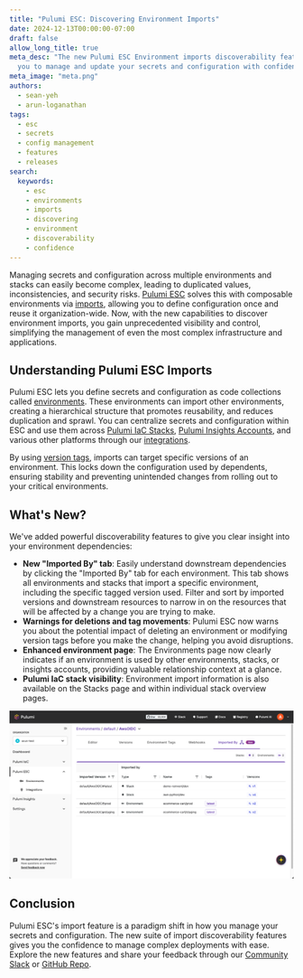 ```yaml
---
title: "Pulumi ESC: Discovering Environment Imports"
date: 2024-12-13T00:00:00-07:00
draft: false
allow_long_title: true
meta_desc: "The new Pulumi ESC Environment imports discoverability features empower
  you to manage and update your secrets and configuration with confidence."
meta_image: "meta.png"
authors:
  - sean-yeh
  - arun-loganathan
tags:
  - esc
  - secrets
  - config management
  - features
  - releases
search:
  keywords:
    - esc
    - environments
    - imports
    - discovering
    - environment
    - discoverability
    - confidence
---
```


Managing secrets and configuration across multiple environments and stacks can easily become complex, leading to duplicated values, inconsistencies, and security risks. [Pulumi ESC](/product/esc) solves this with composable environments via [imports](/docs/esc/environments/imports/), allowing you to define configuration once and reuse it organization-wide.  Now, with the new capabilities to discover environment imports, you gain unprecedented visibility and control, simplifying the management of even the most complex infrastructure and applications.

<!--more-->

## Understanding Pulumi ESC Imports

Pulumi ESC lets you define secrets and configuration as code collections called [environments](/docs/esc/environments/working-with-environments/). These environments can import other environments, creating a hierarchical structure that promotes reusability, and reduces duplication and sprawl. You can centralize secrets and configuration within ESC and use them across [Pulumi IaC Stacks](/docs/esc/integrations/infrastructure/pulumi-iac/), [Pulumi Insights Accounts](/docs/pulumi-cloud/insights/accounts/), and various other platforms through our [integrations](/docs/esc/integrations/).

By using [version tags](/docs/esc/environments/versioning/#tagging-versions), imports can target specific versions of an environment. This locks down the configuration used by dependents, ensuring stability and preventing unintended changes from rolling out to your critical environments. 

## What's New?

We've added powerful discoverability features to give you clear insight into your environment dependencies:

- **New "Imported By" tab**: Easily understand downstream dependencies by clicking the "Imported By" tab for each environment. This tab shows all environments and stacks that import a specific environment, including the specific tagged version used. Filter and sort by imported versions and downstream resources to narrow in on the resources that will be affected by a change you are trying to make. 
- **Warnings for deletions and tag movements**: Pulumi ESC now warns you about the potential impact of deleting an environment or modifying version tags before you make the change, helping you avoid disruptions.
- **Enhanced environment page**: The Environments page now clearly indicates if an environment is used by other environments, stacks, or insights accounts, providing valuable relationship context at a glance.
- **Pulumi IaC stack visibility**: Environment import information is also available on the Stacks page and within individual stack overview pages.

![Screenshot of the Pulumi ESC 'Imported By' tab showing environment dependencies](imported-by.png)

## Conclusion 

Pulumi ESC's import feature is a paradigm shift in how you manage your secrets and configuration. The new suite of import discoverability features gives you the confidence to manage complex deployments with ease. Explore the new features and share your feedback through our [Community Slack](/community/) or [GitHub Repo](https://github.com/pulumi/esc/issues/new/choose).
